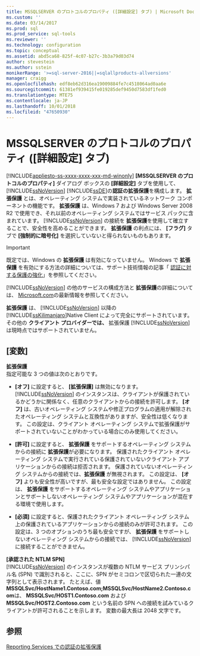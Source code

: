```yaml
---
title: MSSQLSERVER のプロトコルのプロパティ ([詳細設定] タブ) | Microsoft Docs
ms.custom: ''
ms.date: 03/14/2017
ms.prod: sql
ms.prod_service: sql-tools
ms.reviewer: ''
ms.technology: configuration
ms.topic: conceptual
ms.assetid: abd5ca68-825f-4c07-b27c-3b3a79d03d74
author: stevestein
ms.author: sstein
monikerRange: '>=sql-server-2016||=sqlallproducts-allversions'
manager: craigg
ms.openlocfilehash: edf8eb62d316ea19009884fe7c4518064ad0aa6e
ms.sourcegitcommit: 61381ef939415fe019285def9450d7583df1fed0
ms.translationtype: MTE75
ms.contentlocale: ja-JP
ms.lasthandoff: 10/01/2018
ms.locfileid: "47650930"
---
```

# <a name="protocols-for-mssqlserver-properties-advanced-tab"></a>MSSQLSERVER のプロトコルのプロパティ ([詳細設定] タブ)
[!INCLUDE[appliesto-ss-xxxx-xxxx-xxx-md-winonly](../../includes/appliesto-ss-xxxx-xxxx-xxx-md-winonly.md)]
  **[MSSQLSERVER のプロトコルのプロパティ]** ダイアログ ボックスの **[詳細設定]** タブを使用して、[!INCLUDE[ssNoVersion](../../includes/ssnoversion-md.md)] [!INCLUDE[ssDE](../../includes/ssde-md.md)]の**認証の拡張保護**を構成します。 **拡張保護** とは、オペレーティング システムで実装されているネットワーク コンポーネントの機能です。 **拡張保護** は、Windows 7 および Windows Server 2008 R2 で使用でき、それ以前のオペレーティング システムではサービス パックに含まれています。 [!INCLUDE[ssNoVersion](../../includes/ssnoversion-md.md)] の接続を **拡張保護**を使用して確立することで、安全性を高めることができます。 **拡張保護** の利点には、 **[フラグ]** タブで **[強制的に暗号化]** を選択していないと得られないものもあります。  
  
> [!IMPORTANT]  
>  既定では、Windows の **拡張保護** は有効になっていません。 Windows で **拡張保護** を有効にする方法の詳細については、サポート技術情報の記事「 [認証に対する保護の強化](http://go.microsoft.com/fwlink/?LinkId=178431)」を参照してください。  
  
 [!INCLUDE[ssNoVersion](../../includes/ssnoversion-md.md)] の他のサービスの構成方法と **拡張保護**の詳細については、 [Microsoft.com](http://go.microsoft.com/fwlink/?LinkId=177752)の最新情報を参照してください。  
  
 **拡張保護** は、 [!INCLUDE[ssNoVersion](../../includes/ssnoversion-md.md)] 以降の [!INCLUDE[ssKilimanjaro](../../includes/sskilimanjaro-md.md)]Native Client によって完全にサポートされています。 その他の **クライアント プロバイダーでは、** 拡張保護 [!INCLUDE[ssNoVersion](../../includes/ssnoversion-md.md)] は現時点ではサポートされていません。  
  
## <a name="options"></a>[変数]  
 **拡張保護**  
 指定可能な 3 つの値は次のとおりです。  
  
-   **[オフ]** に設定すると、 **[拡張保護]** は無効になります。 [!INCLUDE[ssNoVersion](../../includes/ssnoversion-md.md)] のインスタンスは、クライアントが保護されているかどうかに関係なく、任意のクライアントからの接続を許可します。 **[オフ]** は、古いオペレーティング システムや修正プログラムの適用が解除されたオペレーティング システムと互換性がありますが、安全性は低くなります。 この設定は、クライアント オペレーティング システムで拡張保護がサポートされていないことがわかっている場合にのみ使用してください。  
  
-   **[許可]** に設定すると、 **拡張保護** をサポートするオペレーティング システムからの接続に **拡張保護**が必要になります。 保護されたクライアント オペレーティング システムで実行されている保護されていないクライアント アプリケーションからの接続は拒否されます。 保護されていないオペレーティング システムからの接続では、**拡張保護** が無視されます。 この設定は、 **[オフ]** よりも安全性が高いですが、最も安全な設定ではありません。 この設定は、 **拡張保護** をサポートするオペレーティング システムやアプリケーションとサポートしないオペレーティング システムやアプリケーションが混在する環境で使用します。  
  
-   **[必須]** に設定すると、保護されたクライアント オペレーティング システム上の保護されているアプリケーションからの接続のみが許可されます。 この設定は、3 つのオプションのうち最も安全ですが、 **拡張保護** をサポートしないオペレーティング システムからの接続では、 [!INCLUDE[ssNoVersion](../../includes/ssnoversion-md.md)]に接続することができません。  
  
 **[承認された NTLM SPN]**  
 [!INCLUDE[ssNoVersion](../../includes/ssnoversion-md.md)] のインスタンスが複数の NTLM サービス プリンシパル名 (SPN) で識別されると、ここに、SPN がセミコロンで区切られた一連の文字列として表示されます。 たとえば、値 **MSSQLSvc/HostName1.Contoso.com;MSSQLSvc/HostName2.Contoso.com**は、 **MSSQLSvc/HOST1.Contoso.com** および **MSSQLSvc/HOST2.Contoso.com** という名前の SPN への接続を試みているクライアントが許可されることを示します。 変数の最大長は 2048 文字です。  
  
## <a name="see-also"></a>参照  
 [Reporting Services での認証の拡張保護](../../reporting-services/security/extended-protection-for-authentication-with-reporting-services.md)  
  
  
